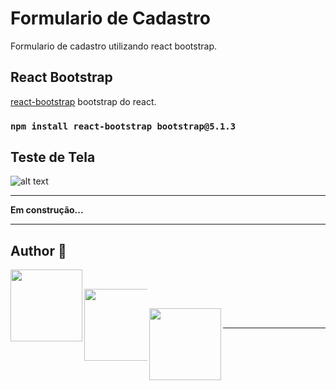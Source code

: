 # Formulario de Cadastro

Formulario de cadastro utilizando react bootstrap.

## React Bootstrap

[react-bootstrap](https://react-bootstrap.github.io/getting-started/introduction) bootstrap do react.

### `npm install react-bootstrap bootstrap@5.1.3`

## Teste de Tela
![alt text](https://i.ibb.co/NrXqfXS/image.png)
_____

**Em construção...**
______
## Author 🚀

[<img align="left" src="https://i.ibb.co/j6YvGHY/perfil-amarelo.png" width=115><br>](https://github.com/larissavilelasobral)

[<img target="_blank" align="left" src="https://img.shields.io/badge/Gmail-D14836?style=for-the-badge&logo=gmail&logoColor=white" width=115 style="max-width: 20%"><br>](mailto:larissavilelasobral@gmail.com)

[<img target="_blank" align="left" src="https://img.shields.io/badge/LinkedIn-0077B5?style=for-the-badge&logo=linkedin&logoColor=white" width=115 style="max-width: 30%"><br>](https://www.linkedin.com/in/larissa-vilela-sobral/)


_____




